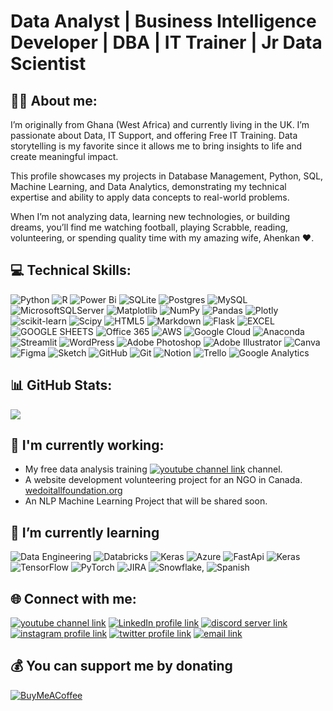 # Data Analyst | Business Intelligence Developer | DBA | IT Trainer | Jr Data Scientist 

##  🙋‍♂️ About me:
I’m originally from Ghana (West Africa) and currently living in the UK. I’m passionate about Data, IT Support, and offering Free IT Training. Data storytelling is my favorite since it allows me to bring insights to life and create meaningful impact. <br> 

This profile showcases my projects in Database Management, Python, SQL, Machine Learning, and Data Analytics, demonstrating my technical expertise and ability to apply data concepts to real-world problems. <br>

When I’m not analyzing data, learning new technologies, or building dreams, you’ll find me watching football, playing Scrabble, reading, volunteering, or spending quality time with my amazing wife, Ahenkan ❤️.


## 💻 Technical Skills:

![Python](https://img.shields.io/badge/python-3670A0?style=for-the-badge&logo=python&logoColor=ffdd54) 
![R](https://img.shields.io/badge/r-%23276DC3.svg?style=for-the-badge&logo=r&logoColor=white)
![Power Bi](https://img.shields.io/badge/power_bi-F2C811?style=for-the-badge&logo=powerbi&logoColor=black)
![SQLite](https://img.shields.io/badge/sqlite-%2307405e.svg?style=for-the-badge&logo=sqlite&logoColor=white) 
![Postgres](https://img.shields.io/badge/postgres-%23316192.svg?style=for-the-badge&logo=postgresql&logoColor=white)
![MySQL](https://img.shields.io/badge/mysql-4479A1.svg?style=for-the-badge&logo=mysql&logoColor=white) 
![MicrosoftSQLServer](https://img.shields.io/badge/Microsoft%20SQL%20Server-CC2927?style=for-the-badge&logo=microsoft%20sql%20server&logoColor=white) 
![Matplotlib](https://img.shields.io/badge/Matplotlib-3776AB?style=for-the-badge&logo=Matplotlib&logoColor=white)
![NumPy](https://img.shields.io/badge/numpy-%23013243.svg?style=for-the-badge&logo=numpy&logoColor=white) 
![Pandas](https://img.shields.io/badge/pandas-%23150458.svg?style=for-the-badge&logo=pandas&logoColor=white) 
![Plotly](https://img.shields.io/badge/Plotly-%233F4F75.svg?style=for-the-badge&logo=plotly&logoColor=white) 
![scikit-learn](https://img.shields.io/badge/scikit--learn-%23F7931E.svg?style=for-the-badge&logo=scikit-learn&logoColor=white) 
![Scipy](https://img.shields.io/badge/SciPy-%230C55A5.svg?style=for-the-badge&logo=scipy&logoColor=%white)
![HTML5](https://img.shields.io/badge/html5-%23E34F26.svg?style=for-the-badge&logo=html5&logoColor=white) 
![Markdown](https://img.shields.io/badge/markdown-%23000000.svg?style=for-the-badge&logo=markdown&logoColor=white)
![Flask](https://img.shields.io/badge/Flask-000000?style=for-the-badge&logo=flask&logoColor=white)
![EXCEL](https://img.shields.io/badge/Microsoft_Excel-217346?style=for-the-badge&logo=microsoft-excel&logoColor=white)
![GOOGLE SHEETS](https://img.shields.io/badge/Google%20Sheets-34A853?style=for-the-badge&logo=google-sheets&logoColor=white)
![Office 365](https://img.shields.io/badge/Office%20365-D83B01?style=for-the-badge&logo=Microsoft%20Office&logoColor=white)  ![AWS](https://img.shields.io/badge/AWS-%23FF9900.svg?style=for-the-badge&logo=amazon-aws&logoColor=white) ![Google Cloud](https://img.shields.io/badge/GoogleCloud-%234285F4.svg?style=for-the-badge&logo=google-cloud&logoColor=white)  ![Anaconda](https://img.shields.io/badge/Anaconda-%2344A833.svg?style=for-the-badge&logo=anaconda&logoColor=white) ![Streamlit](https://img.shields.io/badge/Streamlit-%23FE4B4B.svg?style=for-the-badge&logo=streamlit&logoColor=white) ![WordPress](https://img.shields.io/badge/WordPress-%23117AC9.svg?style=for-the-badge&logo=WordPress&logoColor=white) ![Adobe Photoshop](https://img.shields.io/badge/adobe%20photoshop-%2331A8FF.svg?style=for-the-badge&logo=adobe%20photoshop&logoColor=white) ![Adobe Illustrator](https://img.shields.io/badge/adobe%20illustrator-%23FF9A00.svg?style=for-the-badge&logo=adobe%20illustrator&logoColor=white) ![Canva](https://img.shields.io/badge/Canva-%2300C4CC.svg?style=for-the-badge&logo=Canva&logoColor=white) ![Figma](https://img.shields.io/badge/figma-%23F24E1E.svg?style=for-the-badge&logo=figma&logoColor=white) ![Sketch](https://img.shields.io/badge/Sketch-FFB387?style=for-the-badge&logo=sketch&logoColor=black) ![GitHub](https://img.shields.io/badge/github-%23121011.svg?style=for-the-badge&logo=github&logoColor=white) ![Git](https://img.shields.io/badge/git-%23F05033.svg?style=for-the-badge&logo=git&logoColor=white) ![Notion](https://img.shields.io/badge/Notion-%23000000.svg?style=for-the-badge&logo=notion&logoColor=white) ![Trello](https://img.shields.io/badge/Trello-%23026AA7.svg?style=for-the-badge&logo=Trello&logoColor=white) 
![Google Analytics](https://img.shields.io/badge/Google%20Analytics-E37400?style=for-the-badge&logo=google%20analytics&logoColor=white)


## 📊 GitHub Stats:
![](https://nirzak-streak-stats.vercel.app/?user=ObengKojo23&theme=dark&hide_border=false)<br/>


##  🔭 I'm currently working:
- My free data analysis training [![youtube channel link](https://img.shields.io/badge/YouTube-FF0000?style=for-the-badge&logo=youtube&logoColor=white)](https://youtube.com/@ObengKojo) channel.
- A website development volunteering project for an NGO in Canada. [wedoitallfoundation.org](https://wedoitallfoundation.org)
- An NLP Machine Learning Project that will be shared soon.
  

## 🌱 I’m currently learning
![Data Engineering](https://img.shields.io/badge/Data%20Engineering-FF6C37?style=for-the-badge&logo=databricks&logoColor=white) ![Databricks](https://img.shields.io/badge/Databricks-FF3621?style=for-the-badge&logo=Databricks&logoColor=white) ![Keras](https://img.shields.io/badge/Keras-%23D00000.svg?style=for-the-badge&logo=Keras&logoColor=white) ![Azure](https://img.shields.io/badge/azure-%230072C6.svg?style=for-the-badge&logo=microsoftazure&logoColor=white) ![FastApi](https://img.shields.io/badge/fastapi-109989?style=for-the-badge&logo=FASTAPI&logoColor=white) ![Keras](https://img.shields.io/badge/Keras-D00000?style=for-the-badge&logo=Keras&logoColor=white) ![TensorFlow](https://img.shields.io/badge/TensorFlow-%23FF6F00.svg?style=for-the-badge&logo=TensorFlow&logoColor=white) ![PyTorch](https://img.shields.io/badge/PyTorch-%23EE4C2C.svg?style=for-the-badge&logo=PyTorch&logoColor=white) ![JIRA](https://img.shields.io/badge/Jira-0052CC?style=for-the-badge&logo=Jira&logoColor=white) ![Snowflake](https://img.shields.io/badge/snowflake-%2329B5E8.svg?style=for-the-badge&logo=snowflake&logoColor=white), ![Spanish](https://img.shields.io/badge/Spanish-EA4335?style=for-the-badge&logo=google-translate&logoColor=white)


## 🌐 Connect with me:
[![youtube channel link](https://img.shields.io/badge/YouTube-FF0000?style=for-the-badge&logo=youtube&logoColor=white)](https://youtube.com/@ObengKojo)
[![LinkedIn profile link](https://img.shields.io/badge/LinkedIn-%230077B5?style=for-the-badge&logo=linkedin&logoColor=white)](https://linkedin.com/in/obengafari)
[![discord server link](https://img.shields.io/badge/Discord-7289DA?style=for-the-badge&logo=discord&logoColor=white)](https://discord.gg/vZavDUs4)
[![instagram profile link](https://img.shields.io/badge/Instagram-E4405F?style=for-the-badge&logo=instagram&logoColor=white)](https://instagram.com/obeng_kojo)
[![twitter profile link](https://img.shields.io/badge/Twitter-1DA1F2?style=for-the-badge&logo=twitter&logoColor=white)](https://x.com/obengafari)
[![email link](https://img.shields.io/badge/Email-D14836?style=for-the-badge&logo=gmail&logoColor=white)](mailto:emmanuel.o.afari@gmail.com)


## 💰 You can support me by donating
[![BuyMeACoffee](https://img.shields.io/badge/Buy%20Me%20a%20Coffee-ffdd00?style=for-the-badge&logo=buy-me-a-coffee&logoColor=black)](https://buymeacoffee.com/https://buymeacoffee.com/obengkojo) 






